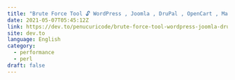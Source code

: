 ```yaml
---
title: "Brute Force Tool 🔓 WordPress , Joomla , DruPal , OpenCart , Magento"
date: 2021-05-07T05:45:12Z
link: https://dev.to/penucuricode/brute-force-tool-wordpress-joomla-drupal-opencart-magento-339o?utm_medium=RSS&utm_source=news.12bit.vn
site: dev.to
language: English
category:
  - performance
  - perl
draft: false
---
```

